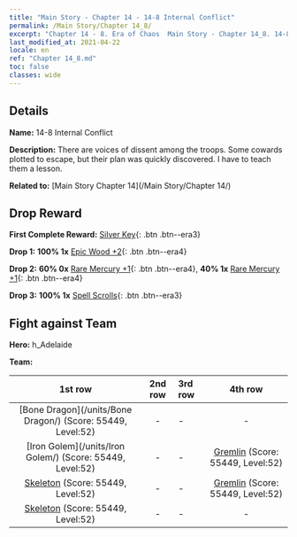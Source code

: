 ```yaml
---
title: "Main Story - Chapter 14 - 14-8 Internal Conflict"
permalink: /Main Story/Chapter 14_8/
excerpt: "Chapter 14 - 8. Era of Chaos  Main Story - Chapter 14_8. 14-8 Internal Conflict"
last_modified_at: 2021-04-22
locale: en
ref: "Chapter 14_8.md"
toc: false
classes: wide
---
```


## Details

 **Name:** 14-8 Internal Conflict

 **Description:** There are voices of dissent among the troops. Some cowards plotted to escape, but their plan was quickly discovered. I have to teach them a lesson.

 **Related to:** [Main Story Chapter 14](/Main Story/Chapter 14/)

## Drop Reward

 **First Complete Reward:** [Silver Key](/Items/con_693/){: .btn .btn--era3}

 **Drop 1:** **100% 1x** [Epic Wood +2](/Items/mat_48/){: .btn .btn--era4}

 **Drop 2:** **60% 0x** [Rare Mercury +1](/Items/mat_42/){: .btn .btn--era4}, **40% 1x** [Rare Mercury +1](/Items/mat_42/){: .btn .btn--era4}

 **Drop 3:** **100% 1x** [Spell Scrolls](/Items/con_694/){: .btn .btn--era3}


## Fight against Team
 **Hero:** h_Adelaide

 **Team:**


  | 1st row | 2nd row | 3rd row | 4th row |
  |:----:|:----:|:----|:----:|
  | [Bone Dragon](/units/Bone Dragon/) (Score: 55449, Level:52)  | - | - | - |
  | [Iron Golem](/units/Iron Golem/) (Score: 55449, Level:52)  | - | - | [Gremlin](/units/Gremlin/) (Score: 55449, Level:52)  |
  | [Skeleton](/units/Skeleton/) (Score: 55449, Level:52)  | - | - | [Gremlin](/units/Gremlin/) (Score: 55449, Level:52)  |
  | [Skeleton](/units/Skeleton/) (Score: 55449, Level:52)  | - | - | - |


